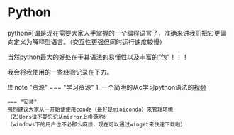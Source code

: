 # Python
python可谓是现在需要大家人手掌握的一个编程语言了，准确来讲我们把它更偏向定义为解释型语言。（交互性更强但同时运行速度较慢）

当然python最大的好处在于其语法的易懂性以及丰富的“包”！！！

我会将我使用的一些经验记录在下方。
<!-- prettier-ignore-start -->
!!! note "资源"
    === "学习资源"
    1. 一个简明的从c学习python语法的[视频](https://cs50.harvard.edu/x/2023/shorts/python/)


    === "安装"
    强烈建议大家从一开始便使用conda（最好是miniconda）来管理环境
    （ZJUers请不要忘记从mirror上换源哟）
    （windows下的用户也不必那么麻烦，现在可以通过winget来快速下载啦）
<!-- prettier-ignore-end -->

